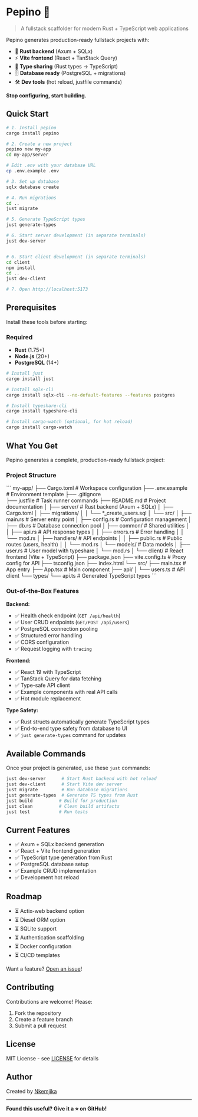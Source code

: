 
# Pepino 🥒

> A fullstack scaffolder for modern Rust + TypeScript web applications

Pepino generates production-ready fullstack projects with:
- 🦀 **Rust backend** (Axum + SQLx)
- ⚡ **Vite frontend** (React + TanStack Query)
- 🔄 **Type sharing** (Rust types → TypeScript)
- 🗄️ **Database ready** (PostgreSQL + migrations)
- 🛠️ **Dev tools** (hot reload, justfile commands)

**Stop configuring, start building.**

## Quick Start

```bash
# 1. Install pepino
cargo install pepino

# 2. Create a new project
pepino new my-app
cd my-app/server

# Edit .env with your database URL
cp .env.example .env

# 3. Set up database
sqlx database create

# 4. Run migrations
cd ..
just migrate

# 5. Generate TypeScript types
just generate-types

# 6. Start server development (in separate terminals)
just dev-server


# 6. Start client development (in separate terminals)
cd client
npm install 
cd .. 
just dev-client

# 7. Open http://localhost:5173
```

## Prerequisites
Install these tools before starting:

### Required
- **Rust** (1.75+)  
- **Node.js** (20+) 
- **PostgreSQL** (14+) 

```bash
# Install just
cargo install just

# Install sqlx-cli
cargo install sqlx-cli --no-default-features --features postgres

# Install typeshare-cli
cargo install typeshare-cli

# Install cargo-watch (optional, for hot reload)
cargo install cargo-watch
```

## What You Get
Pepino generates a complete, production-ready fullstack project:

### Project Structure
\```
my-app/
├── Cargo.toml              # Workspace configuration
├── .env.example            # Environment template
├── .gitignore             
├── justfile                # Task runner commands
├── README.md               # Project documentation
│
├── server/                 # Rust backend (Axum + SQLx)
│   ├── Cargo.toml
│   ├── migrations/
│   │   └── *_create_users.sql
│   └── src/
│       ├── main.rs         # Server entry point
│       ├── config.rs       # Configuration management
│       ├── db.rs           # Database connection pool
│       ├── common/         # Shared utilities
│       │   ├── api.rs      # API response types
│       │   ├── errors.rs   # Error handling
│       │   └── mod.rs
│       ├── handlers/       # API endpoints
│       │   ├── public.rs   # Public routes (users, health)
│       │   └── mod.rs
│       └── models/         # Data models
│           ├── user.rs     # User model with typeshare
│           └── mod.rs
│
└── client/                 # React frontend (Vite + TypeScript)
    ├── package.json
    ├── vite.config.ts      # Proxy config for API
    ├── tsconfig.json
    ├── index.html
    └── src/
        ├── main.tsx        # App entry
        ├── App.tsx         # Main component
        ├── api/
        │   └── users.ts    # API client
        └── types/
            └── api.ts      # Generated TypeScript types
\```

### Out-of-the-Box Features

**Backend:**
- ✅ Health check endpoint (`GET /api/health`)
- ✅ User CRUD endpoints (`GET/POST /api/users`)
- ✅ PostgreSQL connection pooling
- ✅ Structured error handling
- ✅ CORS configuration
- ✅ Request logging with `tracing`

**Frontend:**
- ✅ React 19 with TypeScript
- ✅ TanStack Query for data fetching
- ✅ Type-safe API client
- ✅ Example components with real API calls
- ✅ Hot module replacement

**Type Safety:**
- ✅ Rust structs automatically generate TypeScript types
- ✅ End-to-end type safety from database to UI
- ✅ `just generate-types` command for updates

## Available Commands

Once your project is generated, use these `just` commands:

```bash
just dev-server      # Start Rust backend with hot reload
just dev-client      # Start Vite dev server
just migrate         # Run database migrations
just generate-types  # Generate TS types from Rust
just build          # Build for production
just clean          # Clean build artifacts
just test           # Run tests
```

## Current Features

- ✅ Axum + SQLx backend generation
- ✅ React + Vite frontend generation
- ✅ TypeScript type generation from Rust
- ✅ PostgreSQL database setup
- ✅ Example CRUD implementation
- ✅ Development hot reload

## Roadmap
- ⏳ Actix-web backend option
- ⏳ Diesel ORM option
- ⏳ SQLite support
- ⏳ Authentication scaffolding
- ⏳ Docker configuration
- ⏳ CI/CD templates

Want a feature? [Open an issue](https://github.com/nkemjikanma/pepino/issues)!


## Contributing

Contributions are welcome! Please:
1. Fork the repository
2. Create a feature branch
3. Submit a pull request

## License

MIT License - see [LICENSE](LICENSE) for details

## Author

Created by [Nkemjika](https://github.com/nkemjikanma)

---

**Found this useful? Give it a ⭐ on GitHub!**

